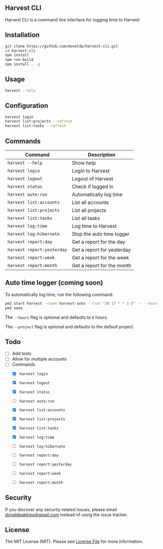 ## Harvest CLI

Harvest CLI is a command line interface for logging time to Harvest

## Installation

```bash
git clone https://github.com/donaldp/harvest-cli.git
cd harvest-cli
npm install
npm run build
npm install . -g
```

## Usage

```bash
harvest --help
```

## Configuration

```bash
harvest login
harvest list:projects --refresh
harvest list:tasks --refresh
```

## Commands

Command | Description
--- | ---
`harvest --help` | Show help
`harvest login` | Login to Harvest
`harvest logout` | Logout of Harvest
`harvest status` | Check if logged in
`harvest auto:run` | Automatically log time
`harvest list:accounts` | List all accounts
`harvest list:projects` | List all projects
`harvest list:tasks` | List all tasks
`harvest log:time` | Log time to Harvest
`harvest log:hibernate` | Stop the auto time logger
`harvest report:day` | Get a report for the day
`harvest report:yesterday` | Get a report for yesterday
`harvest report:week` | Get a report for the week
`harvest report:month` | Get a report for the month

## Auto time logger (coming soon)

To automatically log time, run the following command:

```bash
pm2 start harvest --name harvest-auto --cron "30 17 * * 1-5" -- --hours"8" --project="1234567"
pm2 save
```

The `--hours` flag is optional and defaults to `8` hours.

The `--project` flag is optional and defaults to the default project.

## Todo

- [ ] Add tests
- [ ] Allow for multiple accounts
- [ ] Commands
    - [x] `harvest login`
    - [x] `harvest logout`
    - [x] `harvest status`
    - [ ] `harvest auto:run`
    - [x] `harvest list:accounts`
    - [x] `harvest list:projects`
    - [x] `harvest list:tasks`
    - [x] `harvest log:time`
    - [ ] `harvest log:hibernate`
    - [ ] `harvest report:day`
    - [ ] `harvest report:yesterday`
    - [ ] `harvest report:week`
    - [ ] `harvest report:month`


Security
-------

If you discover any security related issues, please email donaldpakkies@gmail.com instead of using the issue tracker.

License
-------

The MIT License (MIT). Please see [License File](LICENSE) for more information.
